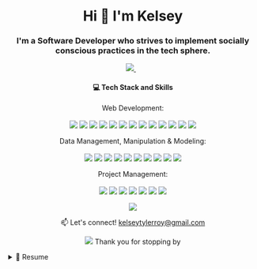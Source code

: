 <h1 align='center'>
   Hi 👋 I'm Kelsey
</h1>

<h3 align='center'>
  I'm a Software Developer who strives to implement socially conscious practices in the tech sphere.
</h3>

<p align='center'>
  
  <a href="https://www.linkedin.com/in/kelseytroy/">
    <img src="https://img.shields.io/badge/linkedin-%230077B5.svg?&style=for-the-badge&logo=linkedin&logoColor=white" />
  </a>&nbsp;&nbsp;
  
</p>

<h4 align='center'>
 💻 Tech Stack and Skills 
</h4>

<p align='center'>
   Web Development: <br/><br/>
<img src="https://img.shields.io/badge/JavaScript-323330?style=for-the-badge&logo=javascript&logoColor=F7DF1E" />
<img src="https://img.shields.io/badge/Node.js-339933?style=for-the-badge&logo=nodedotjs&logoColor=white" />
<img src="https://img.shields.io/badge/React-20232A?style=for-the-badge&logo=react&logoColor=61DAFB" />
<img src="https://img.shields.io/badge/Redux-593D88?style=for-the-badge&logo=redux&logoColor=white" />
<img src="https://img.shields.io/badge/Express.js-000000?style=for-the-badge&logo=express&logoColor=white" />
<img src="https://img.shields.io/badge/Heroku-430098?style=for-the-badge&logo=heroku&logoColor=white" />
<img src="https://img.shields.io/badge/GitHub%20Pages-222222?style=for-the-badge&logo=GitHub%20Pages&logoColor=white" />
<img src="https://img.shields.io/badge/JWT-000000?style=for-the-badge&logo=JSON%20web%20tokens&logoColor=white" />
<img src="https://img.shields.io/badge/TensorFlow-FF6F00?style=for-the-badge&logo=tensorflow&logoColor=white" />
<img src="https://img.shields.io/badge/HTML5-E34F26?style=for-the-badge&logo=html5&logoColor=white" />
<img src="https://img.shields.io/badge/CSS3-1572B6?style=for-the-badge&logo=css3&logoColor=white" />
<img src="https://img.shields.io/badge/GIT-E44C30?style=for-the-badge&logo=git&logoColor=white" />
<img src="https://img.shields.io/badge/GitHub-100000?style=for-the-badge&logo=github&logoColor=white" />
  
</p>

<p align='center'>
   Data Management, Manipulation & Modeling:<br/><br/>
<img src="https://img.shields.io/badge/PostgreSQL-316192?style=for-the-badge&logo=postgresql&logoColor=white" />
<img src="https://img.shields.io/badge/MySQL-005C84?style=for-the-badge&logo=mysql&logoColor=white" />
<img src="https://img.shields.io/badge/Sequelize-52B0E7?style=for-the-badge&logo=Sequelize&logoColor=white" />
<img src="https://img.shields.io/badge/Python-FFD43B?style=for-the-badge&logo=python&logoColor=blue" />
<img src="https://img.shields.io/badge/conda-342B029.svg?&style=for-the-badge&logo=anaconda&logoColor=white" />
<img src="https://img.shields.io/badge/Jupyter-F37626.svg?&style=for-the-badge&logo=Jupyter&logoColor=white" />
<img src="https://img.shields.io/badge/Postman-FF6C37?style=for-the-badge&logo=Postman&logoColor=white" />
<img src="https://img.shields.io/badge/Pandas-2C2D72?style=for-the-badge&logo=pandas&logoColor=white" />
<img src="https://img.shields.io/badge/Numpy-777BB4?style=for-the-badge&logo=numpy&logoColor=white" />
<img src="https://img.shields.io/badge/scikit_learn-F7931E?style=for-the-badge&logo=scikit-learn&logoColor=white" />
  
</p>

<p align='center'>
   Project Management:<br/><br/>
<img src="https://img.shields.io/badge/Jira-0052CC?style=for-the-badge&logo=Jira&logoColor=white" />
<img src="https://img.shields.io/badge/Trello-0052CC?style=for-the-badge&logo=trello&logoColor=white" />
<img src="https://img.shields.io/badge/Microsoft_Excel-217346?style=for-the-badge&logo=microsoft-excel&logoColor=white" />
<img src="https://img.shields.io/badge/Google%20Sheets-34A853?style=for-the-badge&logo=google-sheets&logoColor=white" />
<img src="https://img.shields.io/badge/Notion-000000?style=for-the-badge&logo=notion&logoColor=white" />
<img src="https://img.shields.io/badge/Prezi-3181FF?style=for-the-badge&logo=prezi&logoColor=white" />
<img src="https://img.shields.io/badge/PowerBI-F2C811?style=for-the-badge&logo=Power%20BI&logoColor=white" />
  
  
</p>

<p align='center'>
<a href="#"><img src="https://github-readme-stats.vercel.app/api?username=kroy94&hide=stars&count_private=true&show_icons=true&theme=moltack"></a>
 </p>

<p align='center'>
  📫 Let's connect! <a href='mailto:kelseytylerroy@gmail.com'>kelseytylerroy@gmail.com</a>
</p>

<p align='center'>
  <a href="#"><img src="https://hits.seeyoufarm.com/api/count/incr/badge.svg?url=https%3A%2F%2Fgithub.com%2Fkroy941212%2Fhit-counter"></a> Thank you for stopping by
</p>

<details>
  <summary>📃 Resume</summary>
  
  ## Projects
  
| Name                 | Contribution | Summary                                      | 📆           | Tech Stack                                   |
| -------------------- | ------------ | -------------------------------------------- | ------------ | -------------------------------------------- |
| [Intercode](http://intercode.blog/) | Writer, Editor & Full Stack Developer | A collective of voices exploring how the intersection of identity and privilege impacts every facet of the tech industry| April 2022 - Present | <img height="32" width="32" src="https://cdn.jsdelivr.net/npm/simple-icons@v7.2.0/icons/medium.svg" />  <img height="32" width="32" src="https://cdn.jsdelivr.net/npm/simple-icons@v7.2.0/icons/postgresql.svg" />  <img height="32" width="32" src="https://unpkg.com/simple-icons@v7.2.0/icons/sequelize.svg" />  <img height="32" width="32" src="https://unpkg.com/simple-icons@v7.2.0/icons/nodedotjs.svg" />  <img height="32" width="32" src="https://cdn.jsdelivr.net/npm/simple-icons@v7.2.0/icons/react.svg" />  <img height="32" width="32" src="https://cdn.jsdelivr.net/npm/simple-icons@v7.2.0/icons/redux.svg" />  <img height="32" width="32" src="https://cdn.jsdelivr.net/npm/simple-icons@v7.2.0/icons/express.svg" /> |
| [Be My Voice](https://be-my-voice.herokuapp.com/) | Full Stack Developer | An EdTech web application that uses Tensorflow.js models to detect and assess American Sign Language signs in real-time| March - April 2022 | <img height="32" width="32" src="https://cdn.jsdelivr.net/npm/simple-icons@v7.2.0/icons/tensorflow.svg" />  <img height="32" width="32" src="https://cdn.jsdelivr.net/npm/simple-icons@v7.2.0/icons/postgresql.svg" />  <img height="32" width="32" src="https://unpkg.com/simple-icons@v7.2.0/icons/sequelize.svg" />  <img height="32" width="32" src="https://unpkg.com/simple-icons@v7.2.0/icons/nodedotjs.svg" />  <img height="32" width="32" src="https://cdn.jsdelivr.net/npm/simple-icons@v7.2.0/icons/react.svg" />  <img height="32" width="32" src="https://cdn.jsdelivr.net/npm/simple-icons@v7.2.0/icons/redux.svg" />  <img height="32" width="32" src="https://cdn.jsdelivr.net/npm/simple-icons@v7.2.0/icons/express.svg" />  <img height="32" width="32" src="https://cdn.jsdelivr.net/npm/simple-icons@v7.2.0/icons/heroku.svg" />|
| [Reverie Resort](https://reverie-resort.herokuapp.com/) | Full Stack Developer | An eCommerce platform selling luxury hotel rooms and experiences | March 2022 | <img height="32" width="32" src="https://cdn.jsdelivr.net/npm/simple-icons@v7.2.0/icons/postgresql.svg" />  <img height="32" width="32" src="https://unpkg.com/simple-icons@v7.2.0/icons/sequelize.svg" />  <img height="32" width="32" src="https://unpkg.com/simple-icons@v7.2.0/icons/nodedotjs.svg" />  <img height="32" width="32" src="https://cdn.jsdelivr.net/npm/simple-icons@v7.2.0/icons/react.svg" />  <img height="32" width="32" src="https://cdn.jsdelivr.net/npm/simple-icons@v7.2.0/icons/redux.svg" />  <img height="32" width="32" src="https://cdn.jsdelivr.net/npm/simple-icons@v7.2.0/icons/express.svg" />  <img height="32" width="32" src="https://cdn.jsdelivr.net/npm/simple-icons@v7.2.0/icons/heroku.svg" />|

## Experience

<img align="right" height="32" width="32" src="https://cdn.jsdelivr.net/npm/simple-icons@v7.2.0/icons/webflow.svg" />
<img align="right" height="32" width="32" src="https://cdn.jsdelivr.net/npm/simple-icons@v7.2.0/icons/wordpress.svg" />
<img align="right" height="32" width="32" src="https://cdn.jsdelivr.net/npm/simple-icons@v7.2.0/icons/wix.svg" />
<img align="right" height="32" width="32" src="https://cdn.jsdelivr.net/npm/simple-icons@v7.2.0/icons/figma.svg" />
<img align="right" height="32" width="32" src="https://cdn.jsdelivr.net/npm/simple-icons@v7.2.0/icons/html5.svg" />
<img align="right" height="32" width="32" src="https://cdn.jsdelivr.net/npm/simple-icons@v7.2.0/icons/css3.svg" />
  
  - **Freelance Web Developer**\
  📆 June 2022 - Present\
  📍 **Standvast** - Cleveland, OH

<img align="right" height="32" width="32" src="https://cdn.jsdelivr.net/npm/simple-icons@v7.2.0/icons/dropbox.svg" />
<img align="right" height="32" width="32" src="https://cdn.jsdelivr.net/npm/simple-icons@v7.2.0/icons/googlesheets.svg" />
<img align="right" height="32" width="32" src="https://cdn.jsdelivr.net/npm/simple-icons@v7.2.0/icons/microsoftexcel.svg" />
<img align="right" height="32" width="32" src="https://cdn.jsdelivr.net/npm/simple-icons@v7.2.0/icons/powerbi.svg" />
<img align="right" height="32" width="32" src="https://cdn.jsdelivr.net/npm/simple-icons@v7.2.0/icons/slack.svg" />
<img align="right" height="32" width="32" src="https://cdn.jsdelivr.net/npm/simple-icons@v7.2.0/icons/trello.svg" />
<img align="right" height="32" width="32" src="https://cdn.jsdelivr.net/npm/simple-icons@v7.2.0/icons/airtable.svg" />

- **Project Management Consultant**\
  📆 September 2020 - March 2022\
  📍 **Standvast** - Cleveland, OH

<img align="right" height="32" width="32" src="https://cdn.jsdelivr.net/npm/simple-icons@v7.2.0/icons/python.svg" />
<img align="right" height="32" width="32" src="https://cdn.jsdelivr.net/npm/simple-icons@v7.2.0/icons/postgresql.svg" />
<img align="right" height="32" width="32" src="https://cdn.jsdelivr.net/npm/simple-icons@v7.2.0/icons/jupyter.svg" />
<img align="right" height="32" width="32" src="https://cdn.jsdelivr.net/npm/simple-icons@v7.2.0/icons/pandas.svg" />
<img align="right" height="32" width="32" src="https://cdn.jsdelivr.net/npm/simple-icons@v7.2.0/icons/numpy.svg" />
<img align="right" height="32" width="32" src="https://cdn.jsdelivr.net/npm/simple-icons@v7.2.0/icons/scikit-learn.svg" />
  
- **Data Analyst & Operations Manager**\
📆 September 2019 - September 2020\
📍 **Standvast** - Cleveland, OH
 
<!--- 
  <img align="right" src="https://img.shields.io/badge/Python-FFD43B?style=for-the-badge&logo=python&logoColor=blue" />
  <img align="right" src="https://img.shields.io/badge/PostgreSQL-316192?style=for-the-badge&logo=postgresql&logoColor=white" />
  <img align="right" src="https://img.shields.io/badge/Jupyter-F37626.svg?&style=for-the-badge&logo=Jupyter&logoColor=white" />
  <img align="right" src="https://img.shields.io/badge/Pandas-2C2D72?style=for-the-badge&logo=pandas&logoColor=white" />
  <img align="right" src="https://img.shields.io/badge/Numpy-777BB4?style=for-the-badge&logo=numpy&logoColor=white" />
  <img align="right" src="https://img.shields.io/badge/scikit_learn-F7931E?style=for-the-badge&logo=scikit-learn&logoColor=white" />
  
  <img align="center" src="https://img.shields.io/badge/Medium-12100E?style=for-the-badge&logo=medium&logoColor=white" /><img align="center" src="https://img.shields.io/badge/PostgreSQL-316192?style=for-the-badge&logo=postgresql&logoColor=white" /><img align="center" src="https://img.shields.io/badge/Sequelize-52B0E7?style=for-the-badge&logo=Sequelize&logoColor=white" /><img align="center" src="https://img.shields.io/badge/Node.js-339933?style=for-the-badge&logo=nodedotjs&logoColor=white" /><img align="center" src="https://img.shields.io/badge/React-20232A?style=for-the-badge&logo=react&logoColor=61DAFB" /><img align="center" src="https://img.shields.io/badge/Redux-593D88?style=for-the-badge&logo=redux&logoColor=white" /><img align="center" src="https://img.shields.io/badge/Express.js-000000?style=for-the-badge&logo=express&logoColor=white" />
--->
